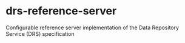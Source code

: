 # drs-reference-server
Configurable reference server implementation of the Data Repository Service (DRS) specification 
